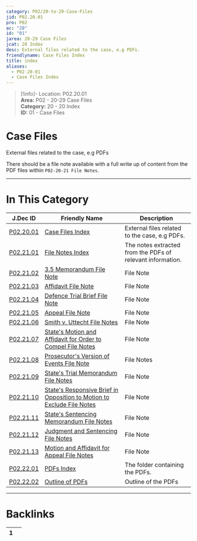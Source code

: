 ```yaml
---  
category: P02/20-to-29-Case-Files  
jid: P02.20.01  
pro: P02  
ac: "20"  
id: "01"  
jarea: 20-29 Case Files  
jcat: 20 Index  
desc: External files related to the case, e.g PDFs.  
friendlyname: Case Files Index  
title: index  
aliases:  
  - P02-20-01  
  - Case Files Index  
---  
```

>[!info]- Location: P02.20.01  
>**Area:** P02 - 20-29 Case Files  
>**Category:** 20 - 20 Index  
>**ID:** 01 - Case Files  
  
# Case Files  
  
External files related to the case, e.g PDFs  
  
There should be a file note available with a full write up of content from the PDF files within `P02-20-21 File Notes`.  
   
  
  
---  
# In This Category  
  
| J.Dec ID                                                                                                                                          | Friendly Name                                                                                                                                                                                                  | Description                                                |  
| ------------------------------------------------------------------------------------------------------------------------------------------------- | -------------------------------------------------------------------------------------------------------------------------------------------------------------------------------------------------------------- | ---------------------------------------------------------- |  
| [P02.20.01](index.md)                                                                        | [Case Files Index](index.md)                                                                                                                              | External files related to the case, e.g PDFs.              |  
| [P02.21.01](./21-File-Notes/index.md)                                                          | [File Notes Index](./21-File-Notes/index.md)                                                                                                                | The notes extracted from the PDFs of relevant information. |  
| [P02.21.02](./21-File-Notes/02-3_5-Memorandum.md)                                              | [3.5 Memorandum File Note](./21-File-Notes/02-3_5-Memorandum.md)                                                                                            | File Note                                                  |  
| [P02.21.03](./21-File-Notes/03-Affidavit.md)                                                   | [Affidavit File Note](./21-File-Notes/03-Affidavit.md)                                                                                                      | File Note                                                  |  
| [P02.21.04](./21-File-Notes/04-Defence-Trial-Brief.md)                                         | [Defence Trial Brief File Note](./21-File-Notes/04-Defence-Trial-Brief.md)                                                                                  | File Note                                                  |  
| [P02.21.05](./21-File-Notes/05-Appeal.md)                                                      | [Appeal File Note](./21-File-Notes/05-Appeal.md)                                                                                                            | File Note                                                  |  
| [P02.21.06](./21-File-Notes/06-Smith-v_-Uttecht.md)                                            | [Smith v. Uttecht File Notes](./21-File-Notes/06-Smith-v_-Uttecht.md)                                                                                       | File Note                                                  |  
| [P02.21.07](./21-File-Notes/07-State_s-Motion-and-Affidavit-for-Order-to-Compel.md)            | [State's Motion and Affidavit for Order to Compel File Notes](./21-File-Notes/07-State_s-Motion-and-Affidavit-for-Order-to-Compel.md)                       | File Note                                                  |  
| [P02.21.08](./21-File-Notes/08-Prosecutor_s-Version-of-Events.md)                              | [Prosecutor's Version of Events File Note](./21-File-Notes/08-Prosecutor_s-Version-of-Events.md)                                                            | File Notes                                                 |  
| [P02.21.09](./21-File-Notes/09-State_s-Trial-Memorandum.md)                                    | [State's Trial Memorandum File Notes](./21-File-Notes/09-State_s-Trial-Memorandum.md)                                                                       | File Note                                                  |  
| [P02.21.10](./21-File-Notes/10-State_s-Responsive-Brief-in-Opposition-to-Motion-to-Exclude.md) | [State's Responsive Brief in Opposition to Motion to Exclude File Notes](./21-File-Notes/10-State_s-Responsive-Brief-in-Opposition-to-Motion-to-Exclude.md) | File Note                                                  |  
| [P02.21.11](./21-File-Notes/11-State_s-Sentencing-Memorandum.md)                               | [State's Sentencing Memorandum File Notes](./21-File-Notes/11-State_s-Sentencing-Memorandum.md)                                                             | File Note                                                  |  
| [P02.21.12](./21-File-Notes/12-Judgment-and-Sentencing.md)                                     | [Judgment and Sentencing File Notes](./21-File-Notes/12-Judgment-and-Sentencing.md)                                                                         | File Note                                                  |  
| [P02.21.13](./21-File-Notes/13-Motion-and-Affidavit-for-Appeal.md)                             | [Motion and Affidavit for Appeal File Notes](./21-File-Notes/13-Motion-and-Affidavit-for-Appeal.md)                                                         | File Note                                                  |  
| [P02.22.01](./22-PDFs/index.md)                                                                | [PDFs Index](./22-PDFs/index.md)                                                                                                                            | The folder containing the PDFs.                            |  
| [P02.22.02](./22-PDFs/02-Outline.md)                                                           | [Outline of PDFs](./22-PDFs/02-Outline.md)                                                                                                                  | Outline of the PDFs                                        |  
  
  
---  
# Backlinks  
<div><table class="dataview table-view-table"><thead class="table-view-thead"><tr class="table-view-tr-header"><th class="table-view-th"><span></span><span class="dataview small-text">1</span></th><th class="table-view-th"><span></span></th></tr></thead><tbody class="table-view-tbody"></tbody></table></div>